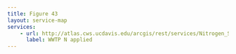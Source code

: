 ```yaml
---
title: Figure 43
layout: service-map
services: 
    - url: http://atlas.cws.ucdavis.edu/arcgis/rest/services/Nitrogen_Sources_and_Loading_to_Groundwater_TR2/Fig43_Total_N_applied_by_WWTP/MapServer
      label: WWTP N applied
---
```

 